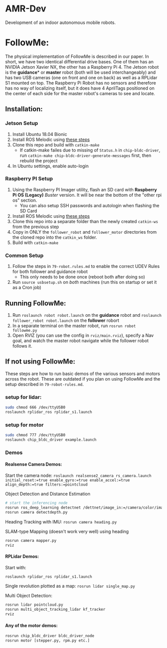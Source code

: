 # AMR-Dev
Development of an indoor autonomous mobile robots.


# FollowMe:
The physical implementation of FollowMe is described in our paper. In short, we have two identical differential drive bases. One of them has an NVIDIA Jetson Xavier NX, the other has a Raspberry Pi 4. The Jetson robot is the **guidance*** or **master** robot (both will be used interchangeably) and has two USB cameras (one on front and one on back) as well as a RPLidar S1 mounted on top. The Raspberry Pi Robot has no sensors and therefore has no way of localizing itself, but it does have 4 AprilTags positioned on the center of each side for the master robot's cameras to see and locate. 

## Installation:
### Jetson Setup
1) Install Ubuntu 18.04 Bionic
2) Install ROS Melodic using [these steps](https://wiki.ros.org/melodic/Installation)
3) Clone this repo and build with `catkin-make`
    - If catkin-make failes due to missing of `Status.h` in `chip-bldc-driver`, run `catkin-make chip-bldc-driver-generate-messages` first, then rebuild the project
4) In Ubuntu settings, enable auto-login

### Raspberry PI Setup
1) Using the Raspberry PI Imager utility, flash an SD card with **Raspberry Pi OS (Legacy)** *Buster* version. It will be near the bottom of the "other rpi os" section.
    - You can also setup SSH passwords and autologin when flashing the SD Card
2) Install ROS Melodic using [these steps](http://wiki.ros.org/ROSberryPi/Installing%20ROS%20Melodic%20on%20the%20Raspberry%20Pi)
3) Clone this repo into a separate folder than the newly created `catkin-ws` from the previous step
4) Copy in ONLY the `follower_robot` and `follower_motor` directories from the cloned repo into the `catkin_ws` folder.
5) Build with `catkin-make`

### Common Setup
1) Follow the steps in `79-robot.rules.md` to enable the correct UDEV Rules for both follower and guidance robot
    - This only needs to be done once (reboot both after doing so)
2) Run `source usbsetup.sh` on *both* machines (run this on startup or set it as a Cron job)

## Running FollowMe:
1) Run `roslaunch robot robot.launch` on the **guidance** robot and `roslaunch follower_robot robot.launch` on the **follower** robort
2) In a separate terminal on the master robot, run `rosrun robot followme.py`
3) Open RVIZ (you can use the config in `rviz/main.rviz`), specify a Nav goal, and watch the master robot navigate while the follower robot follows it. 

## If not using FollowMe:
These steps are how to run basic demos of the various sensors and motors across the robot. These are outdated if you plan on using FollowMe and the setup described in `79-robot-rules.md`.

### setup for lidar:
```sh
sudo chmod 666 /dev/ttyUSB0
roslaunch rplidar_ros rplidar_s1.launch
```

### setup for motor
```sh
sudo chmod 777 /dev/ttyUSB0
roslaunch chip_bldc_driver example.launch
```

### Demos

#### Realsense Camera Demos:
Start the camera node:
`roslaunch realsense2_camera rs_camera.launch initial_reset:=true enable_gyro:=true enable_accel:=true align_depth:=true filters:=pointcloud`

Object Detection and Distance Estimation
```sh
# start the inferencing node
rosrun ros_deep_learning detectnet /dettnet/image_in:=/camera/color/image_raw
rosrun camera detectdepth.py
```

Heading Tracking with IMU:
`rosrun camera heading.py`

SLAM-type Mapping (doesn't work very well) using heading
```sh
rosrun camera mapper.py
rviz
```

#### RPLidar Demos:
Start with:
```sh
roslaunch rplidar_ros rplidar_s1.launch
```

Single revolution plotted as a map:
`rosrun lidar single_map.py` 

Multi Object Detection:
```sh
rosrun lidar pointcloud.py
rosrun multi_object_tracking_lidar kf_tracker
rviz
```

#### Any of the motor demos:
```sh
rosrun chip_bldc_driver bldc_driver_node
rosrun motor [stepper.py, rpm.py etc.]
```



